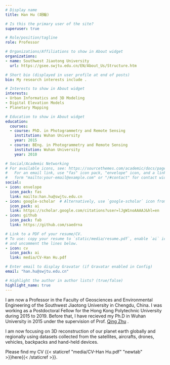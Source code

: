 ```yaml
---
# Display name
title: Han Hu (胡翰)

# Is this the primary user of the site?
superuser: true

# Role/position/tagline
role: Professor

# Organizations/Affiliations to show in About widget
organizations:
- name: Southwest Jiaotong University
  url: https://gsee.swjtu.edu.cn/EN/About_Us/Structure.htm

# Short bio (displayed in user profile at end of posts)
bio: My research interests include .

# Interests to show in About widget
interests:
- Urban Informatics and 3D Modeling
- Digital Elevation Models
- Planetary Mapping

# Education to show in About widget
education:
  courses:
  - course: PhD. in Photogrammetry and Remote Sensing
    institution: Wuhan University
    year: 2015
  - course: BEng. in Photogrammetry and Remote Sensing
    institution: Wuhan University
    year: 2010

# Social/Academic Networking
# For available icons, see: https://sourcethemes.com/academic/docs/page-builder/#icons
#   For an email link, use "fas" icon pack, "envelope" icon, and a link in the
#   form "mailto:your-email@example.com" or "/#contact" for contact widget.
social:
- icon: envelope
  icon_pack: fas
  link: mailto:han.hu@swjtu.edu.cn
- icon: google-scholar  # Alternatively, use `google-scholar` icon from `ai` icon pack
  icon_pack: ai
  link: https://scholar.google.com/citations?user=lJgW1noAAAAJ&hl=en
- icon: github
  icon_pack: fab
  link: https://github.com/saedrna

# Link to a PDF of your resume/CV.
# To use: copy your resume to `static/media/resume.pdf`, enable `ai` icons in `params.toml`, 
# and uncomment the lines below.
- icon: cv
  icon_pack: ai
  link: media/CV-Han Hu.pdf

# Enter email to display Gravatar (if Gravatar enabled in Config)
email: "han.hu@swjtu.edu.cn"

# Highlight the author in author lists? (true/false)
highlight_name: true
---
```


I am now a Professor in the Faculty of Geosciences and Environmental Engineering of the Southwest Jiaotong University in Chengdu, China. I was working as a Postdoctoral Fellow for the Hong Kong Polytechnic University during 2015 to 2019. Before that, I have recieved my Ph.D in Wuhan University in 2015 under the supervision of Prof. [Qing Zhu](https://vrlab.org.cn/~zhuq/) .

I am now focusing on 3D reconstruction of our planet earth globally and regionally using datasets collected from the satellites, aircrafts, drones, vehicles, backpacks and hand-held devices.

Please find my CV {{< staticref "media/CV-Han Hu.pdf" "newtab" >}}here{{< /staticref >}}.
